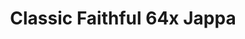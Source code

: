 ---
layout: post
title: Classic Faithful 64x Jappa
permalink: /classicfaithful/64x-jappa
header-img: https://database.faithfulpack.net/images/branding/social%20media/banners/github/cf64_banner.png

long_text: "<strong>The 64x part in the Classic Faithful lineup, aiming to bring back the original painted look of Vattic's Faithful pack.</strong> <br><br>Initially part of the “Emulated Vattic Textures” project, or “EM” for short, this pack was designed to upscale textures to 64x resolution using the stylistic direction of Vattic's original Faithful, to match its look and feel but in a higher resolution. While using textures made for HiTeeN's Faithful 64x (one of the first F64 projects which got discontinued years ago due to a number of factors) early on in its development, it was also inspired by a number of other long discontinued Faithful 64x projects such as Affinite's Faithful and Jea Traditional. Another actively developed Faithful 64x, created more recently, was also based on a very different set of principles, and as a result had a very different look and feel compared to Vattic's original Faithful. This left some people wondering about what happened to the classic, “painted” look. <br><br>Now, this “painted” look is back, in 64x and with the new Minecraft textures.<br><br>[NOTE: Only the latest version for Minecraft Java is supported currently, and the pack is not entirely completed so there will be missing textures]"

downloads:
  - 1.19 Java:
      GitHub: https://database.faithfulpack.net/packs/Classic-64x-Java/Jappa/Classic%20Faithful%2064x%20Jappa%20-%201.19.2.zip
      CurseForge: https://www.curseforge.com/minecraft/texture-packs/classic-faithful-64x/download/3948958

---